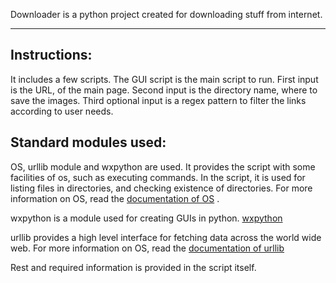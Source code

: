 Downloader is a python project created for downloading stuff from internet.
* * *

Instructions:
------------
It includes a few scripts.
The GUI script is the main script to run.
First input is the URL, of the main page.
Second input is the directory name, where to save the images.
Third optional input is a regex pattern to filter the links according to user needs.

Standard modules used:
---------------------
OS, urllib module and wxpython are used.
It provides the script with some facilities of os, such as executing commands.
In the script, it is used for listing files in directories, and checking existence of directories.
For more information on OS, read the [documentation of OS][] .

wxpython is a module used for creating GUIs in python.
[wxpython][]

urllib provides a high level interface for fetching data across the world wide web.
For more information on OS, read the [documentation of urllib][]

Rest and required information is provided in the script itself.

[documentation of OS]: https://docs.python.org/2/library/os.html
[documentation of urllib]:https://docs.python.org/2/library/urllib.html
[wxpython]: http://wxpython.org/Phoenix/docs/html/main.html